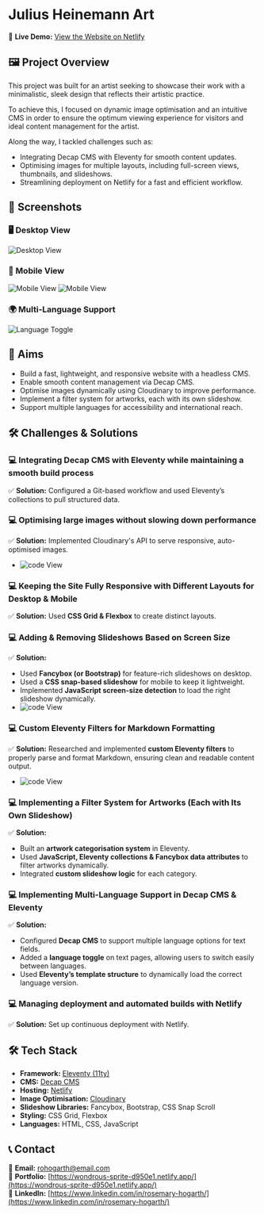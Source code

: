 # Julius Heinemann Art 

🔗 **Live Demo:** [View the Website on Netlify](https://your-netlify-link.netlify.app)  

## 🖼️ Project Overview  

This project was built for an artist seeking to showcase their work with a minimalistic, sleek design that reflects their artistic practice.  

To achieve this, I focused on dynamic image optimisation and an intuitive CMS in order to ensure the optimum viewing experience for visitors and ideal content management for the artist.  

Along the way, I tackled challenges such as:  
- Integrating Decap CMS with Eleventy for smooth content updates.  
- Optimising images for multiple layouts, including full-screen views, thumbnails, and slideshows.  
- Streamlining deployment on Netlify for a fast and efficient workflow.  


## 📸 Screenshots  

### 🖥️ Desktop View  

![Desktop View](screenshots/works.png)  

### 📱 Mobile View  

![Mobile View](screenshots/menu-mobile.png)    ![Mobile View](screenshots/mobile-view.png) 

### 🌍 Multi-Language Support  
![Language Toggle](screenshots/languages.png)  


## 🎯 Aims  
- Build a fast, lightweight, and responsive website with a headless CMS.  
- Enable smooth content management via Decap CMS.  
- Optimise images dynamically using Cloudinary to improve performance.  
- Implement a filter system for artworks, each with its own slideshow.  
- Support multiple languages for accessibility and international reach.  



## 🛠️ Challenges & Solutions  

### 💻 Integrating Decap CMS with Eleventy while maintaining a smooth build process  
✅ **Solution:** Configured a Git-based workflow and used Eleventy’s collections to pull structured data.  

### 💻 Optimising large images without slowing down performance  
✅ **Solution:** Implemented Cloudinary's API to serve responsive, auto-optimised images.   
- ![code View](screenshots/cloudinary.png) 

### 💻 Keeping the Site Fully Responsive with Different Layouts for Desktop & Mobile  
✅ **Solution:** Used **CSS Grid & Flexbox** to create distinct layouts.

### 💻 Adding & Removing Slideshows Based on Screen Size  
✅ **Solution:**  
- Used **Fancybox (or Bootstrap)** for feature-rich slideshows on desktop.  
- Used a **CSS snap-based slideshow** for mobile to keep it lightweight.  
- Implemented **JavaScript screen-size detection** to load the right slideshow dynamically.
- ![code View](screenshots/js-screen-size.png) 

### 💻 Custom Eleventy Filters for Markdown Formatting  
✅ **Solution:** Researched and implemented **custom Eleventy filters** to properly parse and format Markdown, ensuring clean and readable content output. 
- ![code View](screenshots/markdownify-snippet.png) 

### 💻 Implementing a Filter System for Artworks (Each with Its Own Slideshow)  
✅ **Solution:**  
- Built an **artwork categorisation system** in Eleventy.  
- Used **JavaScript, Eleventy collections & Fancybox data attributes** to filter artworks dynamically.  
- Integrated **custom slideshow logic** for each category.  

### 💻 Implementing Multi-Language Support in Decap CMS & Eleventy  
✅ **Solution:**  
- Configured **Decap CMS** to support multiple language options for text fields.  
- Added a **language toggle** on text pages, allowing users to switch easily between languages.  
- Used **Eleventy’s template structure** to dynamically load the correct language version.  

### 💻 Managing deployment and automated builds with Netlify  
✅ **Solution:** Set up continuous deployment with Netlify. 


## 🛠 Tech Stack  

- **Framework:** [Eleventy (11ty)](https://www.11ty.dev/)  
- **CMS:** [Decap CMS](https://www.decapcms.org/)  
- **Hosting:** [Netlify](https://www.netlify.com/)  
- **Image Optimisation:** [Cloudinary](https://cloudinary.com/)  
- **Slideshow Libraries:** Fancybox, Bootstrap, CSS Snap Scroll  
- **Styling:** CSS Grid, Flexbox  
- **Languages:** HTML, CSS, JavaScript  



## 📞 Contact  

📧 **Email:** rohogarth@email.com  
🔗 **Portfolio:** [https://wondrous-sprite-d950e1.netlify.app/](https://wondrous-sprite-d950e1.netlify.app/)  
💼 **LinkedIn:** [https://www.linkedin.com/in/rosemary-hogarth/](https://www.linkedin.com/in/rosemary-hogarth/)  
